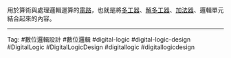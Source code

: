 用於算術與處理邏輯運算的[電路](電路.md)，也就是將[多工器](多工器.md)、[解多工器](解多工器.md)、[加法器](加法器.md)、邏輯單元結合起來的內容。

---

Tag: #數位邏輯設計 #數位邏輯 #digital-logic #digital-logic-design #DigitalLogic #DigitalLogicDesign #digitallogic #digitallogicdesign 